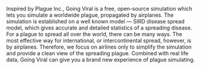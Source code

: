 Inspired by Plague Inc., Going Viral is a free, open-source simulation which lets you simulate a worldwide plague, propagated by airplanes. The simulation is established on a well known model — SIRD disease spread model, which gives accurate and detailed statistics of a spreading disease. For a plague to spread all over the world, there can be many ways. The most effective way for international, or intercontinental spread, however, is by airplanes. Therefore, we focus on airlines only to simplify the simulation and provide a clean view of the spreading plague. Combined with real life data, Going Viral can give you a brand new experience of plague simulating.

